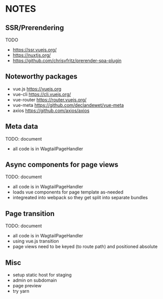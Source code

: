 # NOTES

## SSR/Prerendering
TODO
- https://ssr.vuejs.org/
- https://nuxtjs.org/
- https://github.com/chrisvfritz/prerender-spa-plugin

## Noteworthy packages
- vue.js https://vuejs.org
- vue-cli https://cli.vuejs.org/
- vue-router https://router.vuejs.org/
- vue-meta https://github.com/declandewet/vue-meta
- axios https://github.com/axios/axios

## Meta data
TODO: document
- all code is in WagtailPageHandler

## Async components for page views
TODO: document
- all code is in WagtailPageHandler
- loads vue components for page template as-needed
- integreated into webpack so they get split into separate bundles

## Page transition
TODO: document
- all code is in WagtailPageHandler
- using vue.js transition
- page views need to be keyed (to route path) and positioned absolute

## Misc
- setup static host for staging
- admin on subdomain
- page preview
- try yarn
